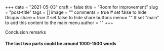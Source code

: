 +++
date = "2021-05-03"
draft = false
title = "Room for improvement"
slug = "post-title"
tags = []
image = ""
comments = true	# set false to hide Disqus
share = true	# set false to hide share buttons
menu= ""		# set "main" to add this content to the main menu
author = ""
+++


Conclusion remarks

#### The last two parts could be around 1000-1500 words